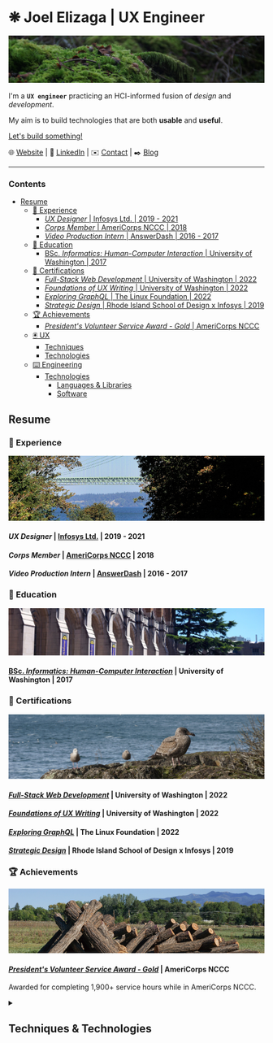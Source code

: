 # ❋ Joel Elizaga | UX Engineer

![A mossy rock resting on the forest floor.](/img/mossy-rock.jpg)

I'm a **`UX engineer`** practicing an HCI-informed fusion of *design* and
*development*.

My aim is to build technologies that are both **usable** and **useful**.

[Let's build something!](https://joelelizaga.com/#contact)

🌐 [Website](https://joelelizaga.com) | 👔 [LinkedIn](https://linkedin.com/joel-elizaga) | ✉️ [Contact](https://joelelizaga.com/#contact) | ✒️ [Blog](https://joelelizaga.com/blog)

---

### Contents

<!-- vim-markdown-toc GFM -->

* [Resume](#resume)
  * [💼 Experience](#-experience)
    * [*UX Designer* | Infosys Ltd. | 2019 - 2021](#ux-designer--infosys-ltd--2019---2021)
    * [*Corps Member* | AmeriCorps NCCC | 2018](#corps-member--americorps-nccc--2018)
    * [*Video Production Intern* | AnswerDash | 2016 - 2017](#video-production-intern--answerdash--2016---2017)
  * [🧮 Education](#-education)
    * [BSc. *Informatics: Human-Computer Interaction* | University of Washington | 2017](#bsc-informatics-human-computer-interaction--university-of-washington--2017)
  * [📘 Certifications](#-certifications)
    * [*Full-Stack Web Development* | University of Washington | 2022](#full-stack-web-development--university-of-washington--2022)
    * [*Foundations of UX Writing* | University of Washington | 2022](#foundations-of-ux-writing--university-of-washington--2022)
    * [*Exploring GraphQL* | The Linux Foundation | 2022](#exploring-graphql--the-linux-foundation--2022)
    * [*Strategic Design* | Rhode Island School of Design x Infosys | 2019](#strategic-design--rhode-island-school-of-design-x-infosys--2019)
  * [🏆 Achievements](#-achievements)
    * [*President's Volunteer Service Award - Gold* | AmeriCorps NCCC](#presidents-volunteer-service-award---gold--americorps-nccc)
  * [🖲️ UX](#-ux)
    * [Techniques](#techniques)
    * [Technologies](#technologies)
  * [⌨️ Engineering](#-engineering)
    * [Technologies](#technologies-1)
      * [Languages & Libraries](#languages--libraries)
      * [Software](#software)

<!-- vim-markdown-toc -->

## Resume

### 💼 Experience

![Tacoma Narrows bridge.](/img/tacoma-narrows-bridge.jpg)

#### *UX Designer* | [Infosys Ltd.](https://www.infosys.com/) | 2019 - 2021

#### *Corps Member* | [AmeriCorps NCCC](https://www.americorps.gov/serve/americorps/americorps-nccc) | 2018

#### *Video Production Intern* | [AnswerDash](https://www.answerdash.com/) | 2016 - 2017

### 🧮 Education

![The front steps of Suzzallo Library at the University of Washington.](/img/uw.jpg)

#### [BSc. *Informatics: Human-Computer Interaction*](https://ischool.uw.edu/programs/informatics/focus-areas#hci) | University of Washington | 2017

### 📘 Certifications

![Seagulls on a rocky seashore.](/img/seagulls.jpg)

#### [*Full-Stack Web Development*](https://www.pce.uw.edu/certificates/full-stack-development-with-javascript) | University of Washington | 2022

#### [*Foundations of UX Writing*](https://continuumuw.badgr.com/public/assertions/WZWqp8jgT7il5qqFisZZow) | University of Washington | 2022

#### [*Exploring GraphQL*](https://courses.edx.org/certificates/4b10563a4c3c4991865e8c834cc1253d) | The Linux Foundation | 2022

#### [*Strategic Design*](https://www.infosys.com/newsroom/press-releases/2018/design-partnership-RISD.html) | Rhode Island School of Design x Infosys | 2019

### 🏆 Achievements

![Fence posts for a buck & rail fence.](/img/fence-posts.jpg)

#### [*President's Volunteer Service Award - Gold*](https://en.wikipedia.org/wiki/President%27s_Volunteer_Service_Award) | AmeriCorps NCCC

Awarded for completing 1,900+ service hours while in AmeriCorps NCCC.

<details>
  <summary>
    <h2>Techniques & Technologies</h2>
  </summary>

### 🖲️ UX

#### Techniques 

* User research
* Usability research
* Heuristic evaluation
* Card-sorting
* IxD grammar
* UX writing
* High-fidelity prototyping
* Low-fidelity prototyping
* Wireframing
* User journey mapping
* User flows
* Information architecture
* Personas

#### Technologies

* Figma
* Adobe xD
* InVision
* Sketch
* Adobe Illustrator
* Adobe InDesign
* Adobe Premiere Pro

### ⌨️ Engineering

#### Technologies

##### Languages & Libraries

* HTML
* CSS
* JavaScript
* Java
* Bash
* React
* GraphQL
* Astro
* SolidJS

##### Software

* git
* Visual Studio Code
* Vim
</details>
